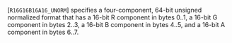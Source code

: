 [`R16G16B16A16_UNORM`] specifies a four-component, 64-bit
unsigned normalized format that has a 16-bit R component in bytes 0..1,
a 16-bit G component in bytes 2..3, a 16-bit B component in bytes 4..5,
and a 16-bit A component in bytes 6..7.